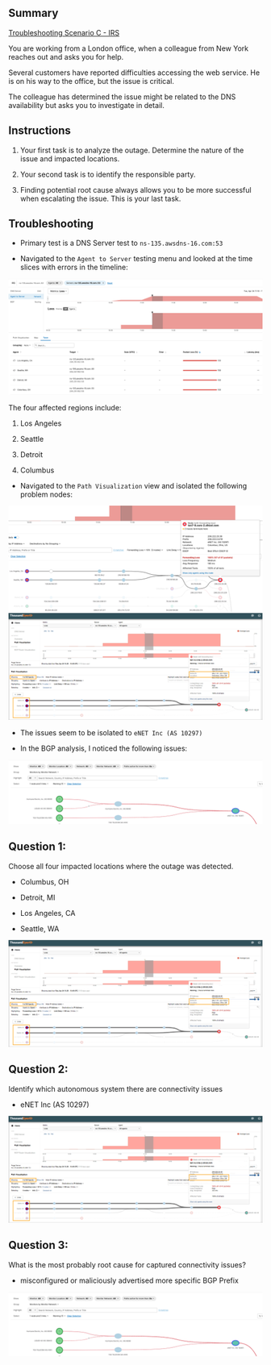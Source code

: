 ## Summary

<a href = "https://webysvi.share.thousandeyes.com/view/cloud-and-enterprise-agents/?roundId=1524569400&metric=availability&scenarioId=dnsServer&testId=619444&serverId=239927">Troubleshooting Scenario C - IRS</a>

You are working from a London office, when a colleague from New York reaches out and asks you for help.

Several customers have reported difficulties accessing the web service. He is on his way to the office, but the issue is critical.

The colleague has determined the issue might be related to the DNS availability but asks you to investigate in detail.

## Instructions

1. Your first task is to analyze the outage. Determine the nature of the issue and impacted locations.

2. Your second task is to identify the responsible party.

3. Finding potential root cause always allows you to be more successful when escalating the issue. This is your last task.

## Troubleshooting

- Primary test is a DNS Server test to `ns-135.awsdns-16.com:53`

- Navigated to the `Agent to Server` testing menu and looked at the time slices with errors in the timeline:

<img src="time-slice.png">

The four affected regions include:

1. Los Angeles

2. Seattle

3. Detroit

4. Columbus

- Navigated to the `Path Visualization` view and isolated the following problem nodes:

<img src="problem-nodes.png">

<img src="four-nodes.png">

- The issues seem to be isolated to `eNET Inc (AS 10297)`

- In the BGP analysis, I noticed the following issues:

<img src = "bgp-issues.png">

## Question 1: 

Choose all four impacted locations where the outage was detected.

- Columbus, OH

- Detroit, MI

- Los Angeles, CA

- Seattle, WA

<img src="four-nodes.png">

## Question 2:

Identify which autonomous system there are connectivity issues

- eNET Inc (AS 10297)

<img src="four-nodes.png">

## Question 3: 

What is the most probably root cause for captured connectivity issues?

- misconfigured or maliciously advertised more specific BGP Prefix

<img src = "bgp-issues.png">

